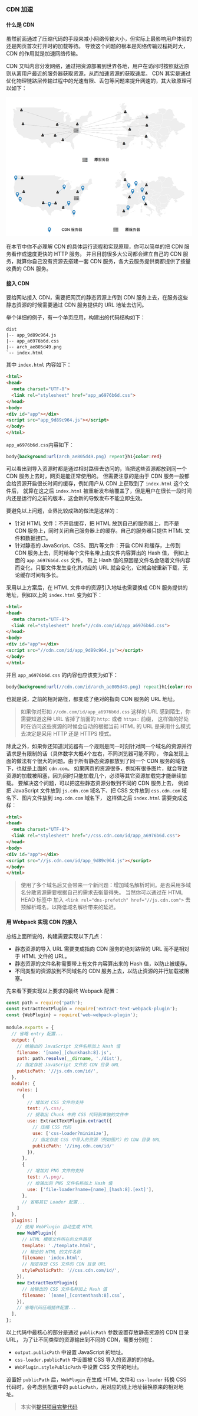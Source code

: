 ### CDN 加速

#### 什么是 CDN
虽然前面通过了压缩代码的手段来减小网络传输大小，但实际上最影响用户体验的还是网页首次打开时的加载等待。
导致这个问题的根本是网络传输过程耗时大，CDN 的作用就是加速网络传输。

CDN 又叫内容分发网络，通过把资源部署到世界各地，用户在访问时按照就近原则从离用户最近的服务器获取资源，从而加速资源的获取速度。
CDN 其实是通过优化物理链路层传输过程中的光速有限、丢包等问题来提升网速的，其大致原理可以如下：

![图4-9-1 CDN 原理](img/4-9cdn-arch.png)

在本节中你不必理解 CDN 的具体运行流程和实现原理，你可以简单的把 CDN 服务看作成速度更快的 HTTP 服务。
并且目前很多大公司都会建立自己的 CDN 服务，就算你自己没有资源去搭建一套 CDN 服务，各大云服务提供商都提供了按量收费的 CDN 服务。


#### 接入 CDN
要给网站接入 CDN，需要把网页的静态资源上传到 CDN 服务上去，在服务这些静态资源的时候需要通过 CDN 服务提供的 URL 地址去访问。

举个详细的例子，有一个单页应用，构建出的代码结构如下：
```
dist
|-- app_9d89c964.js
|-- app_a6976b6d.css
|-- arch_ae805d49.png
`-- index.html
```

其中 `index.html` 内容如下：
```html
<html>
<head>
  <meta charset="UTF-8">
  <link rel="stylesheet" href="app_a6976b6d.css">
</head>
<body>
<div id="app"></div>
<script src="app_9d89c964.js"></script>
</body>
</html>
```

`app_a6976b6d.css`内容如下：
```css
body{background:url(arch_ae805d49.png) repeat}h1{color:red}
```

可以看出到导入资源时都是通过相对路径去访问的，当把这些资源都放到同一个 CDN 服务上去时，网页是能正常使用的。
但需要注意的是由于 CDN 服务一般都会给资源开启很长时间的缓存，例如用户从 CDN 上获取到了 `index.html` 这个文件后，
就算在这之后 `index.html` 被重新发布给覆盖了，但是用户在很长一段时间内还是运行的之前的版本，这会新的导致发布不能立即生效。

要避免以上问题，业界比较成熟的做法是这样的：

- 针对 HTML 文件：不开启缓存，把 HTML 放到自己的服务器上，而不是 CDN 服务上，同时关闭自己服务器上的缓存。自己的服务器只提供 HTML 文件和数据接口。
- 针对静态的 JavaScript、CSS、图片等文件：开启 CDN 和缓存，上传到 CDN 服务上去，同时给每个文件名带上由文件内容算出的 Hash 值， 例如上面的 `app_a6976b6d.css` 文件。
带上 Hash 值的原因是文件名会随着文件内容而变化，只要文件发生变化其对应的 URL 就会变化，它就会被重新下载，无论缓存时间有多长。

采用以上方案后，在 HTML 文件中的资源引入地址也需要换成 CDN 服务提供的地址，例如以上的 `index.html` 变为如下：
```html
<html>
<head>
  <meta charset="UTF-8">
  <link rel="stylesheet" href="//cdn.com/id/app_a6976b6d.css">
</head>
<body>
<div id="app"></div>
<script src="//cdn.com/id/app_9d89c964.js"></script>
</body>
</html>
```
并且 `app_a6976b6d.css` 的内容也应该变为如下：
```css
body{background:url(//cdn.com/id/arch_ae805d49.png) repeat}h1{color:red}
```
也就是说，之前的相对路径，都变成了绝对的指向 CDN 服务的 URL 地址。

> 如果你对形如 `//cdn.com/id/app_a6976b6d.css` 这样的 URL 感到陌生，你需要知道这种 URL 省掉了前面的 `http:` 或者 `https:` 前缀，
> 这样做的好处时在访问这些资源的时候会自动的根据当前 HTML 的 URL 是采用什么模式去决定是采用 HTTP 还是 HTTPS 模式。

除此之外，如果你还知道浏览器有一个规则是同一时刻针对同一个域名的资源并行请求是有限制的话（具体数字大概4个左右，不同浏览器可能不同），
你会发现上面的做法有个很大的问题。由于所有静态资源都放到了同一个 CDN 服务的域名下，也就是上面的 `cdn.com`。
如果网页的资源很多，例如有很多图片，就会导致资源的加载被阻塞，因为同时只能加载几个，必须等其它资源加载完才能继续加载。
要解决这个问题，可以把这些静态资源分散到不同的 CDN 服务上去，
例如把 JavaScript 文件放到 `js.cdn.com` 域名下、把 CSS 文件放到 `css.cdn.com` 域名下、图片文件放到 `img.cdn.com` 域名下，
这样做之后 `index.html` 需要变成这样：
```html
<html>
<head>
  <meta charset="UTF-8">
  <link rel="stylesheet" href="//css.cdn.com/id/app_a6976b6d.css">
</head>
<body>
<div id="app"></div>
<script src="//js.cdn.com/id/app_9d89c964.js"></script>
</body>
</html>
```
> 使用了多个域名后又会带来一个新问题：增加域名解析时间。是否采用多域名分散资源需要根据自己的需求去衡量得失。
> 当然你可以通过在 HTML HEAD 标签中 加入 `<link rel="dns-prefetch" href="//js.cdn.com">` 去预解析域名，以降低域名解析带来的延迟。

#### 用 Webpack 实现 CDN 的接入
总结上面所说的，构建需要实现以下几点：

- 静态资源的导入 URL 需要变成指向 CDN 服务的绝对路径的 URL 而不是相对于 HTML 文件的 URL。
- 静态资源的文件名称需要带上有文件内容算出来的 Hash 值，以防止被缓存。
- 不同类型的资源放到不同域名的 CDN 服务上去，以防止资源的并行加载被阻塞。

先来看下要实现以上要求的最终 Webpack 配置：
```js
const path = require('path');
const ExtractTextPlugin = require('extract-text-webpack-plugin');
const {WebPlugin} = require('web-webpack-plugin');

module.exports = {
  // 省略 entry 配置...
  output: {
    // 给输出的 JavaScript 文件名称加上 Hash 值
    filename: '[name]_[chunkhash:8].js',
    path: path.resolve(__dirname, './dist'),
    // 指定存放 JavaScript 文件的 CDN 目录 URL
    publicPath: '//js.cdn.com/id/',
  },
  module: {
    rules: [
      {
        // 增加对 CSS 文件的支持
        test: /\.css/,
        // 提取出 Chunk 中的 CSS 代码到单独的文件中
        use: ExtractTextPlugin.extract({
          // 压缩 CSS 代码
          use: ['css-loader?minimize'],
          // 指定存放 CSS 中导入的资源（例如图片）的 CDN 目录 URL
          publicPath: '//img.cdn.com/id/'
        }),
      },
      {
        // 增加对 PNG 文件的支持
        test: /\.png/,
        // 给输出的 PNG 文件名称加上 Hash 值
        use: ['file-loader?name=[name]_[hash:8].[ext]'],
      },
      // 省略其它 Loader 配置...
    ]
  },
  plugins: [
    // 使用 WebPlugin 自动生成 HTML
    new WebPlugin({
      // HTML 模版文件所在的文件路径
      template: './template.html',
      // 输出的 HTML 的文件名称
      filename: 'index.html',
      // 指定存放 CSS 文件的 CDN 目录 URL
      stylePublicPath: '//css.cdn.com/id/',
    }),
    new ExtractTextPlugin({
      // 给输出的 CSS 文件名称加上 Hash 值
      filename: `[name]_[contenthash:8].css`,
    }),
    // 省略代码压缩插件配置...
  ],
};
```
以上代码中最核心的部分是通过 `publicPath` 参数设置存放静态资源的 CDN 目录 URL，
为了让不同类型的资源输出到不同的 CDN，需要分别在：

- `output.publicPath` 中设置 JavaScript 的地址。
- `css-loader.publicPath` 中设置被 CSS 导入的资源的的地址。
- `WebPlugin.stylePublicPath` 中设置 CSS 文件的地址。

设置好 `publicPath` 后，`WebPlugin` 在生成 HTML 文件和 `css-loader` 转换 CSS 代码时，会考虑到配置中的 `publicPath`，用对应的线上地址替换原来的相对地址。

> 本实例[提供项目完整代码](http://webpack.wuhaolin.cn/4-9CDN加速.zip)
